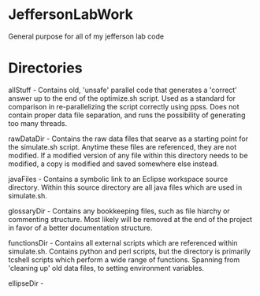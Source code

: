 # JeffersonLabWork
General purpose for all of my jefferson lab code

# Directories

allStuff - Contains old, 'unsafe' parallel code that generates a 'correct' answer up to the end of the optimize.sh script. Used as a standard for comparison in
re-parallelizing the script correctly using ppss. Does not contain proper data file separation, and runs the possibility of generating too many threads.

rawDataDir - Contains the raw data files that searve as a starting point for the simulate.sh script. Anytime these files are referenced,
they are not modified. If a modified version of any file within this directory needs to be modified, a copy is modified and saved somewhere else instead.

javaFiles - Contains a symbolic link to an Eclipse workspace source directory. Within this source directory are all java files which are used in simulate.sh.

glossaryDir - Contains any bookkeeping files, such as file hiarchy or commenting structure. Most likely will be removed at the end of the project in favor
of a better documentation structure.

functionsDir - Contains all external scripts which are referenced within simulate.sh. Contains python and perl scripts, but the directory is primarily
tcshell scripts which perform a wide range of functions. Spanning from 'cleaning up' old data files, to setting environment variables.

ellipseDir - 
